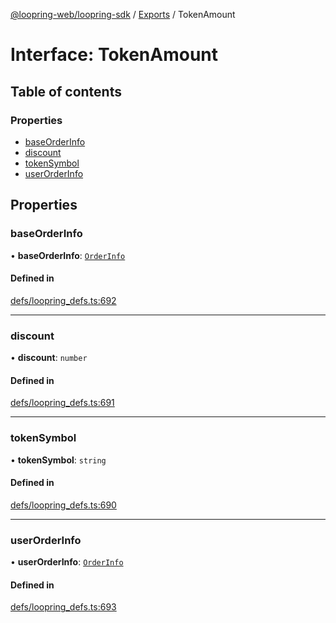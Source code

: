[@loopring-web/loopring-sdk](../README.md) / [Exports](../modules.md) / TokenAmount

# Interface: TokenAmount

## Table of contents

### Properties

- [baseOrderInfo](TokenAmount.md#baseorderinfo)
- [discount](TokenAmount.md#discount)
- [tokenSymbol](TokenAmount.md#tokensymbol)
- [userOrderInfo](TokenAmount.md#userorderinfo)

## Properties

### baseOrderInfo

• **baseOrderInfo**: [`OrderInfo`](OrderInfo.md)

#### Defined in

[defs/loopring_defs.ts:692](https://github.com/Loopring/loopring_sdk/blob/1d20f38/src/defs/loopring_defs.ts#L692)

___

### discount

• **discount**: `number`

#### Defined in

[defs/loopring_defs.ts:691](https://github.com/Loopring/loopring_sdk/blob/1d20f38/src/defs/loopring_defs.ts#L691)

___

### tokenSymbol

• **tokenSymbol**: `string`

#### Defined in

[defs/loopring_defs.ts:690](https://github.com/Loopring/loopring_sdk/blob/1d20f38/src/defs/loopring_defs.ts#L690)

___

### userOrderInfo

• **userOrderInfo**: [`OrderInfo`](OrderInfo.md)

#### Defined in

[defs/loopring_defs.ts:693](https://github.com/Loopring/loopring_sdk/blob/1d20f38/src/defs/loopring_defs.ts#L693)
